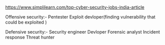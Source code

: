 

https://www.simplilearn.com/top-cyber-security-jobs-india-article

Offensive security:-
Pentester
Exploit devloper(finding vulnerability that could be exploited )


Defensive security:-
Security engineer
Devloper
Forensic analyst
Incident response
Threat hunter
